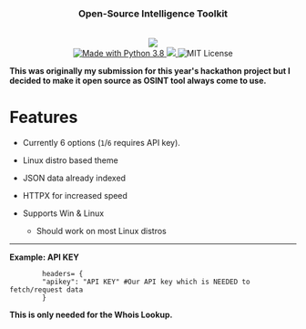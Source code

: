 

<h3 align="center">Open-Source Intelligence Toolkit </h3>
<div align='center'>

  
<br>
<a href="https://github.com/inadvertently/blamev2/tree/master"><img src="https://cdn.discordapp.com/attachments/757705802730569750/966549929680072734/Screenshot_2022-04-21_000239.png" align="center"></br>


  <a href="https://www.python.org/downloads/">
    <img src="https://img.shields.io/badge/Made%20With-Python%203.8-blue.svg?style=for-the-badge&logo=Python" alt="Made with Python 3.8">
  </a> <a href="https://github.com/inadvertently/blamev2">
    <img src="https://img.shields.io/badge/Code%20Style-Black-black?style=for-the-badge">
  </a>
    <img src="https://img.shields.io/badge/license-agpl-e74c3c.svg?style=for-the-badge" alt="MIT License">
</h1>
 </div>
 
**This was originally my submission for this year's hackathon project but I decided to make it open source as OSINT tool always come to use.**
  
# Features

- Currently 6 options (`1`/`6` requires API key).
- Linux distro based theme
- JSON data already indexed
- HTTPX for increased speed

- Supports Win & Linux 
  - Should work on most Linux distros
---
**Example: API KEY**
```
        headers= {
        "apikey": "API KEY" #Our API key which is NEEDED to fetch/request data
        }
```
**This is only needed for the Whois Lookup.**

